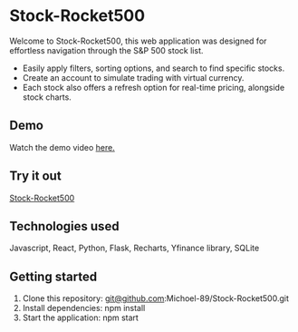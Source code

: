 # Stock-Rocket500

Welcome to Stock-Rocket500, this web application was designed for effortless navigation through the S&P 500 stock list.

- Easily apply filters, sorting options, and search to find specific stocks. 
- Create an account to simulate trading with virtual currency. 
- Each stock also offers a refresh option for real-time pricing, alongside stock charts. 
## Demo
Watch the demo video [here.](https://www.loom.com/share/9d9e3873cb3b4e4d93b22d12aa2463c1?sid=0816c4d0-4a8a-4db5-b33f-2319f928392d)

## Try it out
[Stock-Rocket500](https://stock-rocket500.onrender.com/)

## Technologies used
Javascript, React, Python, Flask, Recharts, Yfinance library, SQLite

## Getting started
1. Clone this repository: git@github.com:Michoel-89/Stock-Rocket500.git
2. Install dependencies: npm install
3. Start the application: npm start
